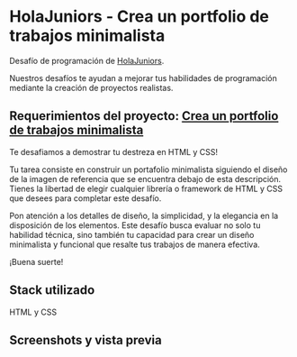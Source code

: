 # HolaJuniors - Crea un portfolio de trabajos minimalista
Desafío de programación de [HolaJuniors](https://holajuniors.com).

Nuestros desafíos te ayudan a mejorar tus habilidades de programación mediante la creación de proyectos realistas.

## Requerimientos del proyecto: [Crea un portfolio de trabajos minimalista](https://holajuniors.com/challenges/crea-un-portfolio-de-trabajos-minimalista)

Te desafiamos a demostrar tu destreza en HTML y CSS!

Tu tarea consiste en construir un portafolio minimalista siguiendo el diseño de la imagen de referencia que se encuentra debajo de esta descripción. Tienes la libertad de elegir cualquier librería o framework de HTML y CSS que desees para completar este desafío.

Pon atención a los detalles de diseño, la simplicidad, y la elegancia en la disposición de los elementos. Este desafío busca evaluar no solo tu habilidad técnica, sino también tu capacidad para crear un diseño minimalista y funcional que resalte tus trabajos de manera efectiva. 

¡Buena suerte!

## Stack utilizado
HTML y CSS 

## Screenshots y vista previa
